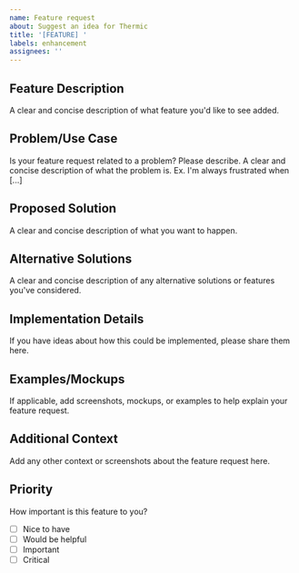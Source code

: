 ```yaml
---
name: Feature request
about: Suggest an idea for Thermic
title: '[FEATURE] '
labels: enhancement
assignees: ''
---
```


## Feature Description
A clear and concise description of what feature you'd like to see added.

## Problem/Use Case
Is your feature request related to a problem? Please describe.
A clear and concise description of what the problem is. Ex. I'm always frustrated when [...]

## Proposed Solution
A clear and concise description of what you want to happen.

## Alternative Solutions
A clear and concise description of any alternative solutions or features you've considered.

## Implementation Details
If you have ideas about how this could be implemented, please share them here.

## Examples/Mockups
If applicable, add screenshots, mockups, or examples to help explain your feature request.

## Additional Context
Add any other context or screenshots about the feature request here.

## Priority
How important is this feature to you?
- [ ] Nice to have
- [ ] Would be helpful
- [ ] Important
- [ ] Critical 